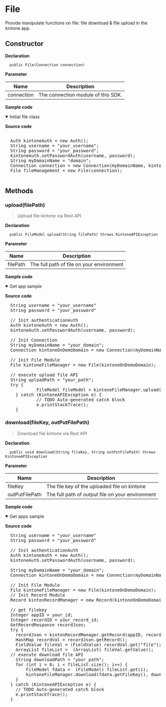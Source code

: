# File

Provide manipulate functions on file: file download & file upload in the kintone app.


## Constructor

**Declaration**
```
  public File(Connection connection)
```


**Parameter**

| Name| Description |
| --- | --- |
| connection | The connection module of this SDK.

**Sample code**

<details class="tab-container" open>
<Summary>Initial file class</Summary>

<strong class="tab-name">Source code</strong>

<pre class="inline-code">

  Auth kintoneAuth = new Auth();
  String username = "your_username";
  String password = "your_password";
  kintoneAuth.setPasswordAuth(username, password);
  String myDomainName = "domain";
  Connection connection = new Connection(myDomainName, kintoneAuth);
  File fileManagement = new File(connection);

</pre>

</details>

## Methods

### upload(filePath)

> Upload file kintone via Rest API

**Declaration**
```
  public FileModel upload(String filePath) throws KintoneAPIException
```

**Parameter**

| Name| Description |
| --- | --- |
| filePath | The full path of file on your environment

**Sample code**

<details class="tab-container" open>
<Summary>Get app sample</Summary>

<strong class="tab-name">Source code</strong>

<pre class="inline-code">
  String username = "your_username"
  String password = "your_password"

  // Init authenticationAuth
  Auth kintoneAuth = new Auth();
  kintoneAuth.setPasswordAuth(username, password);

  // Init Connection
  String myDomainName = "your_domain";
  Connection kintoneOnDemoDomain = new Connection(myDomainName, kintoneAuth);

  // Init File Module
  File kintoneFileManager = new File(kintoneOnDemoDomain);

  // execute upload file API
  String uploadPath = "your_path";
  try {
			FileModel fileModel = kintoneFileManager.upload(uploadPath + "test.txt");
	} catch (KintoneAPIException e) {
			// TODO Auto-generated catch block
			e.printStackTrace();
	}
</pre>

</details>

### download(fileKey, outPutFilePath)

> Download file kintone via Rest API

**Declaration**
```
  public void download(String fileKey, String outPutFilePath) throws KintoneAPIException 
```

**Parameter**

| Name| Description |
| --- | --- |
| fileKey | The file key of the uploaded file on kintone
| outPutFilePath | The full path of output file on your environment

**Sample code**

<details class="tab-container" open>
<Summary>Get apps sample</Summary>

<strong class="tab-name">Source code</strong>

<pre class="inline-code">
  String username = "your_username"
  String password = "your_password"

  // Init authenticationAuth
  Auth kintoneAuth = new Auth();
  kintoneAuth.setPasswordAuth(username, password);

  String myDomainName = "your_domain";
  Connection kintoneOnDemoDomain = new Connection(myDomainName, kintoneAuth);

  // Init File Module
  File kintoneFileManager = new File(kintoneOnDemoDomain);
  // Init Record Module
  Record kintonRecordManager = new Record(kintoneOnDemoDomain);

  // get filekey
  Integer appID = your_id;
  Integer recordID = your_record_id;
  GetRecordResponse recordJson;
  try {
    recordJson = kintonRecordManager.getRecord(appID, recordID);
    HashMap recordVal = recordJson.getRecord();
    FieldValue fileVal = (FieldValue) recordVal.get("file");
    ArrayList fileList =  (ArrayList) fileVal.getValue();
  // execute download file API
    String downloadPath = "your_path";
    for (int i = 0; i < fileList.size(); i++) {
        FileModel fdata =  (FileModel) fileList.get(i);
        kintoneFileManager.download(fdata.getFileKey(), downloadPath + fdata.getName());
    }
  } catch (KintoneAPIException e) {
    // TODO Auto-generated catch block
    e.printStackTrace();
  }
</pre>

</details>
